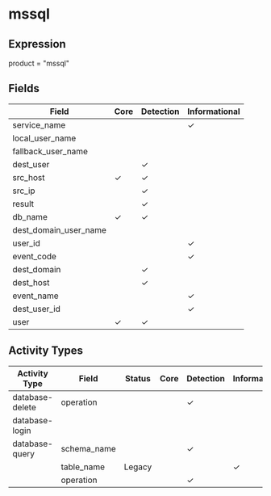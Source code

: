 mssql
=====

Expression
----------

product = "mssql"

Fields
------

| Field                 | Core     | Detection | Informational |
| --------------------- | -------- | --------- | ------------- |
| service_name          |          |           | &#10003;      |
| local_user_name       |          |           |               |
| fallback_user_name    |          |           |               |
| dest_user             |          | &#10003;  |               |
| src_host              | &#10003; | &#10003;  |               |
| src_ip                |          | &#10003;  |               |
| result                |          | &#10003;  |               |
| db_name               | &#10003; | &#10003;  |               |
| dest_domain_user_name |          |           |               |
| user_id               |          |           | &#10003;      |
| event_code            |          |           | &#10003;      |
| dest_domain           |          | &#10003;  |               |
| dest_host             |          | &#10003;  |               |
| event_name            |          |           | &#10003;      |
| dest_user_id          |          |           | &#10003;      |
| user                  | &#10003; | &#10003;  |               |

Activity Types
--------------

| Activity Type   | Field       | Status | Core | Detection | Informational |
| --------------- | ----------- | ------ | ---- | --------- | ------------- |
| database-delete | operation   |        |      | &#10003;  |               |
| database-login  |             |        |      |           |               |
| database-query  | schema_name |        |      | &#10003;  |               |
|                 | table_name  | Legacy |      |           | &#10003;      |
|                 | operation   |        |      | &#10003;  |               |

